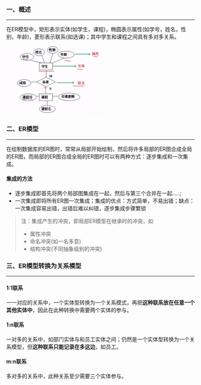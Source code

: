 ### 一、概述

---

在ER模型中，矩形表示实体(如学生，课程)，椭圆表示属性(如学号，姓名，性别，年龄)，菱形表示联系(如选课)；其中学生和课程之间具有多对多关系。

<img src="img/watermark,type_ZmFuZ3poZW5naGVpdGk,shadow_10,text_aHR0cHM6Ly9ibG9nLmNzZG4ubmV0L2ltcmVhbF8=,size_16,color_FFFFFF,t_70-20220824092128330.jpeg" alt="img" style="zoom: 25%;" />



### 二、ER模型

---

在绘制数据库的ER图时，常常从局部开始绘制，然后将许多局部的ER图合成全局的ER图，而局部的ER图合成全局的ER图时可以有两种方式：逐步集成和一次集成。

#### 集成的方法

- 逐步集成即首先将两个局部图集成在一起，然后与第三个合并在一起.....;
- 一次集成即将所有ER图一次集成；集成的优点：方式简单，不易出错；缺点：一次集成容易出错，出错后难以纠错，逐步集成步骤繁锁

>注：集成产生的冲突，即局部ER模型在继承时的冲突，如
>
>- 属性冲突
>- 命名冲突(如一名多意)
>- 结构冲突(不同抽象级别的冲突)



### 三、ER模型转换为关系模型

---

#### 1:1联系

一一对应的关系中，一个实体型转换为一个关系模式，再把**这种联系放在任意一个其他实体中**，因此在此种转换中需要两个实体的参与。

#### 1:n联系

一对多的关系中，如部门实体与和员工实体之间；仍然是一个实体型转换为一个关系模型，但**这种联系只能记录在多这边**，如员工。

#### m:n联系

多对多的关系中，此种关系至少需要三个实体参与。
